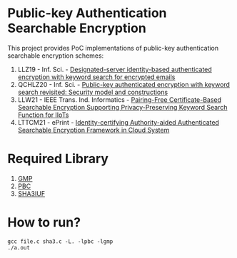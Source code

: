 # Public-key Authentication Searchable Encryption


This project provides  PoC implementations of public-key authentication searchable encryption schemes:

1. LLZ19 - Inf. Sci. - [Designated-server identity-based authenticated encryption with keyword search for encrypted emails](https://doi.org/10.1016/j.ins.2019.01.004)
2. QCHLZ20 - Inf. Sci. - [Public-key authenticated encryption with keyword search revisited: Security model and constructions](https://doi.org/10.1016/j.ins.2019.12.063)
3. LLW21 - IEEE Trans. Ind. Informatics - [Pairing-Free Certificate-Based Searchable Encryption Supporting Privacy-Preserving Keyword Search Function for IIoTs](https://doi.org/10.1109/TII.2020.3006474)
4. LTTCM21 - ePrint - [Identity-certifying Authority-aided Authenticated Searchable Encryption Framework in Cloud System]()



Required Library
=======
1. [GMP](https://gmplib.org/)
2. [PBC](https://crypto.stanford.edu/pbc/)
3. [SHA3IUF](https://github.com/brainhub/SHA3IUF)


How to run?
===========

```
gcc file.c sha3.c -L. -lpbc -lgmp
./a.out
```
